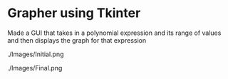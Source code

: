 # Grapher using Tkinter
 
Made a GUI that takes in a polynomial expression and its range of values and then displays the graph for that expression

./Images/Initial.png

./Images/Final.png